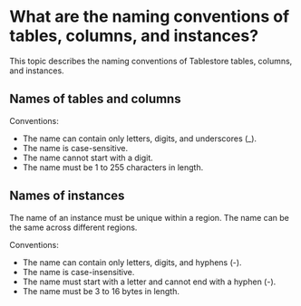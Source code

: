 # What are the naming conventions of tables, columns, and instances?

This topic describes the naming conventions of Tablestore tables, columns, and instances.

## Names of tables and columns

Conventions:

-   The name can contain only letters, digits, and underscores \(\_\).
-   The name is case-sensitive.
-   The name cannot start with a digit.
-   The name must be 1 to 255 characters in length.

## Names of instances

The name of an instance must be unique within a region. The name can be the same across different regions.

Conventions:

-   The name can contain only letters, digits, and hyphens \(-\).
-   The name is case-insensitive.
-   The name must start with a letter and cannot end with a hyphen \(-\).
-   The name must be 3 to 16 bytes in length.

